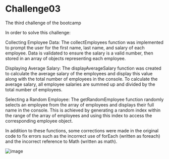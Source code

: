 # Challenge03
The third challenge of the bootcamp

In order to solve this challenge:

Collecting Employee Data: The collectEmployees function was implemented to prompt the user for the first name, last name, and salary of each employee. Data is validated to ensure the salary is a valid number, then stored in an array of objects representing each employee.

Displaying Average Salary: The displayAverageSalary function was created to calculate the average salary of the employees and display this value along with the total number of employees in the console. To calculate the average salary, all employee salaries are summed up and divided by the total number of employees.

Selecting a Random Employee: The getRandomEmployee function randomly selects an employee from the array of employees and displays their full name in the console. This is achieved by generating a random index within the range of the array of employees and using this index to access the corresponding employee object.

In addition to these functions, some corrections were made in the original code to fix errors such as the incorrect use of forEach (written as foreach) and the incorrect reference to Math (written as math).

![image](https://github.com/Marcoeliasb/Challenge03/assets/160552198/22043890-ec39-411c-b34e-cec7d04ded8c)
